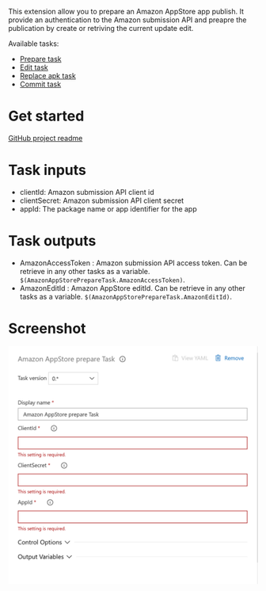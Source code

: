 This extension allow you to prepare an Amazon AppStore app publish. It provide an authentication to the Amazon submission API and preapre the publication by create or retriving the current update edit. 

Available tasks: 

- [Prepare task](https://marketplace.visualstudio.com/items?itemName=MaxenceRaoux.amazon-app-store-prepare)
- [Edit task](https://marketplace.visualstudio.com/items?itemName=MaxenceRaoux.amazon-app-store-edit)
- [Replace apk task](https://marketplace.visualstudio.com/items?itemName=MaxenceRaoux.amazon-app-store-replace-apk)
- [Commit task](https://marketplace.visualstudio.com/items?itemName=MaxenceRaoux.amazon-app-store-commit)

# Get started 

[GitHub project readme](https://github.com/Maouxi/amazon-store-api-azure-devops-pipeline-extensions)

# Task inputs

- clientId: Amazon submission API client id
- clientSecret: Amazon submission API client secret
- appId: The package name or app identifier for the app

# Task outputs

- AmazonAccessToken : Amazon submission API access token. Can be retrieve in any other tasks as a variable. `$(AmazonAppStorePrepareTask.AmazonAccessToken)`.
- AmazonEditId : Amazon AppStore editId. Can be retrieve in any other tasks as a variable. `$(AmazonAppStorePrepareTask.AmazonEditId)`.

# Screenshot

[![screenshot](images/screenshot.png "Screenshot")](images/screenshot.png)